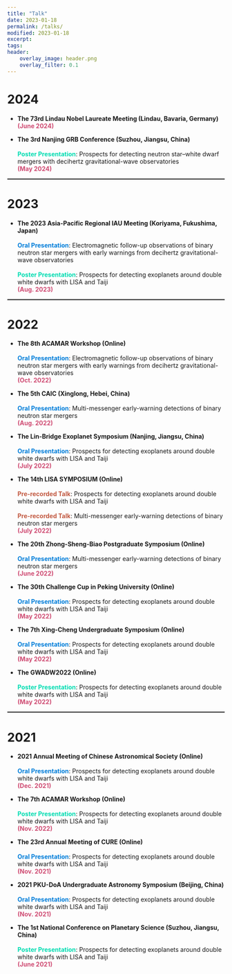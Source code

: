 ```yaml
---
title: "Talk"
date: 2023-01-18
permalink: /talks/
modified: 2023-01-18
excerpt:
tags:
header:
    overlay_image: header.png
    overlay_filter: 0.1 
---
```


# 2024

* **The 73rd Lindau Nobel Laureate Meeting (Lindau, Bavaria, Germany)**
  <br><font color="#CF4C73"><b>(June 2024)</b></font> 
 
* **The 3rd Nanjing GRB Conference (Suzhou, Jiangsu, China)**
  <br>
  <br>
  <span style="color: #00DCB1; font-weight: bold;">Poster Presentation</span>: Prospects for detecting neutron star–white dwarf mergers with decihertz gravitational-wave observatories
  <br><font color="#CF4C73"><b>(May 2024)</b></font> 

<hr style="border:1px solid gray">

# 2023
 
* **The 2023 Asia-Pacific Regional IAU Meeting (Koriyama, Fukushima, Japan)**
  <br>
  <br>
  <span style="color: #007DD9; font-weight: bold;">Oral Presentation</span>: Electromagnetic follow-up observations of binary neutron star mergers with early warnings from decihertz gravitational-wave observatories
  <br>
  <br>
  <span style="color: #00DCB1; font-weight: bold;">Poster Presentation</span>: Prospects for detecting exoplanets around double white dwarfs with LISA and Taiji
  <br><font color="#CF4C73"><b>(Aug. 2023)</b></font> 

<hr style="border:1px solid gray">

# 2022

* **The 8th ACAMAR Workshop (Online)**
  <br>
  <br>
  <span style="color: #007DD9; font-weight: bold;">Oral Presentation</span>: Electromagnetic follow-up observations of binary neutron star mergers with early warnings from decihertz gravitational-wave observatories
  <br><font color="#CF4C73"><b>(Oct. 2022)</b></font>

* **The 5th CAIC (Xinglong, Hebei, China)** 
  <br>
  <br>
  <span style="color: #007DD9; font-weight: bold;">Oral Presentation</span>: Multi-messenger early-warning detections of binary neutron star mergers
  <br><font color="#CF4C73"><b>(Aug. 2022)</b></font>

* **The Lin-Bridge Exoplanet Symposium (Nanjing, Jiangsu, China)** 
  <br>
  <br>
  <span style="color: #007DD9; font-weight: bold;">Oral Presentation</span>: Prospects for detecting exoplanets around double white dwarfs with LISA and Taiji
  <br><font color="#CF4C73"><b>(July 2022)</b></font>

* **The 14th LISA SYMPOSIUM (Online)** 
  <br>
  <br>
  <span style="color: #C25A42; font-weight: bold;">Pre-recorded Talk</span>: Prospects for detecting exoplanets around double white dwarfs with LISA and Taiji
  <br>
  <br>
  <span style="color: #C25A42; font-weight: bold;">Pre-recorded Talk</span>: Multi-messenger early-warning detections of binary neutron star mergers
  <br><font color="#CF4C73"><b>(July 2022)</b></font>

* **The 20th Zhong-Sheng-Biao Postgraduate Symposium (Online)** 
  <br>
  <br>
  <span style="color: #007DD9; font-weight: bold;">Oral Presentation</span>: Multi-messenger early-warning detections of binary neutron star mergers
  <br><font color="#CF4C73"><b>(June 2022)</b></font>

* **The 30th Challenge Cup in Peking University (Online)** 
  <br>
  <br>
  <span style="color: #007DD9; font-weight: bold;">Oral Presentation</span>: Prospects for detecting exoplanets around double white dwarfs with LISA and Taiji
  <br><font color="#CF4C73"><b>(May 2022)</b></font>

* **The 7th Xing-Cheng Undergraduate Symposium (Online)** 
  <br>
  <br>
  <span style="color: #007DD9; font-weight: bold;">Oral Presentation</span>: Prospects for detecting exoplanets around double white dwarfs with LISA and Taiji
  <br><font color="#CF4C73"><b>(May 2022)</b></font>

* **The GWADW2022 (Online)** 
  <br>
  <br>
  <span style="color: #00DCB1; font-weight: bold;">Poster Presentation</span>: Prospects for detecting exoplanets around double white dwarfs with LISA and Taiji
  <br><font color="#CF4C73"><b>(May 2022)</b></font>

<hr style="border:1px solid gray">

# 2021

* **2021 Annual Meeting of Chinese Astronomical Society (Online)** 
  <br>
  <br>
  <span style="color: #007DD9; font-weight: bold;">Oral Presentation</span>: Prospects for detecting exoplanets around double white dwarfs with LISA and Taiji
  <br><font color="#CF4C73"><b>(Dec. 2021)</b></font>

* **The 7th ACAMAR Workshop (Online)** 
  <br>
  <br>
  <span style="color: #00DCB1; font-weight: bold;">Poster Presentation</span>: Prospects for detecting exoplanets around double white dwarfs with LISA and Taiji
  <br><font color="#CF4C73"><b>(Nov. 2022)</b></font>

* **The 23rd Annual Meeting of CURE (Online)** 
  <br>
  <br>
  <span style="color: #007DD9; font-weight: bold;">Oral Presentation</span>: Prospects for detecting exoplanets around double white dwarfs with LISA and Taiji
  <br><font color="#CF4C73"><b>(Nov. 2021)</b></font>

* **2021 PKU-DoA Undergraduate Astronomy Symposium (Beijing, China)** 
  <br>
  <br>
  <span style="color: #007DD9; font-weight: bold;">Oral Presentation</span>: Prospects for detecting exoplanets around double white dwarfs with LISA and Taiji
  <br><font color="#CF4C73"><b>(Nov. 2021)</b></font>

* **The 1st National Conference on Planetary Science (Suzhou, Jiangsu, China)** 
  <br>
  <br>
  <span style="color: #00DCB1; font-weight: bold;">Poster Presentation</span>: Prospects for detecting exoplanets around double white dwarfs with LISA and Taiji
  <br><font color="#CF4C73"><b>(June 2021)</b></font>








